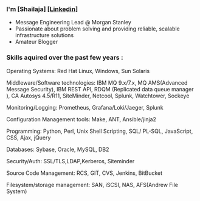 ### I'm [Shailaja]   [[Linkedin]](https://www.linkedin.com/in/svalakatte/) 
* Message Engineering Lead @ Morgan Stanley
* Passionate about problem solving and providing reliable, scalable infrastructure solutions
* Amateur Blogger


### Skills aquired over the past few years :
Operating Systems: 
Red Hat Linux, Windows, Sun Solaris

Middleware/Software technologies: 
IBM MQ 9.x/7.x, MQ AMS(Advanced Message Security), IBM REST API, RDQM (Replicated data queue manager ), CA Autosys 4.5/R11, SiteMinder, Netcool, Splunk, Watchtower, Sockeye

Monitoring/Logging: 
Prometheus, Grafana/Loki/Jaeger, Splunk

Configuration Management tools: 
Make, ANT, Ansible/jinja2

Programming: 
Python, Perl, Unix Shell Scripting, SQL/ PL-SQL, JavaScript, CSS, Ajax, jQuery

Databases:
Sybase, Oracle, MySQL, DB2

Security/Auth:
SSL/TLS,LDAP,Kerberos, Siteminder

Source Code Management:
RCS, GIT, CVS, Jenkins, BitBucket

Filesystem/storage management: 
SAN, iSCSI, NAS, AFS(Andrew File System)

